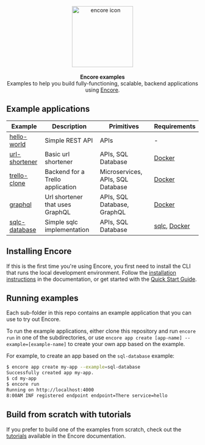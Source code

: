 <p align="center" dir="auto">
<a href="https://encore.dev"><img src="https://user-images.githubusercontent.com/78424526/214602214-52e0483a-b5fc-4d4c-b03e-0b7b23e012df.svg" width="160px" alt="encore icon"></img></a><br/><br/>
<b>Encore examples</b><br/>
Examples to help you build fully-functioning, scalable, backend applications using <a href="https://github.com/encoredev/encore">Encore</a>.
</p>

## Example applications

| Example | Description | Primitives | Requirements |
| --- | --- | --- | --- |
| [hello-world](hello-world) | Simple REST API | APIs | - |
| [url-shortener](url-shortener) | Basic url shortener | APIs, SQL Database | [Docker](https://docker.com/) |
| [trello-clone](trello-clone) | Backend for a Trello application | Microservices, APIs, SQL Database | [Docker](https://docker.com/) |
| [graphql](graphql) | Url shortener that uses GraphQL | APIs, SQL Database, GraphQL | [Docker](https://docker.com/) |
| [sqlc-database](sqlc-database) | Simple sqlc implementation | APIs, SQL Database | [sqlc](https://docs.sqlc.dev/en/stable/), [Docker](https://docker.com/) |

## Installing Encore

If this is the first time you're using Encore, you first need to install the CLI that runs the local development environment.
Follow the [installation instructions](https://encore.dev/docs/install) in the documentation, or get started with the [Quick Start Guide](https://encore.dev/docs/quick-start).

## Running examples

Each sub-folder in this repo contains an example application that you can use to try out Encore.

To run the example applications, either clone this repository and run `encore run` in one 
of the subdirectories, or use `encore app create [app-name] --example=[example-name]` to
create your own app based on the example.

For example, to create an app based on the `sql-database` example:

```bash
$ encore app create my-app --example=sql-database
Successfully created app my-app.
$ cd my-app
$ encore run
Running on http://localhost:4000
8:00AM INF registered endpoint endpoint=There service=hello
```

## Build from scratch with tutorials

If you prefer to build one of the examples from scratch, check out the [tutorials](https://encore.dev/docs/tutorials) available in the Encore documentation.
